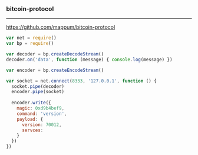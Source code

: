 ### bitcoin-protocol
---
https://github.com/mappum/bitcoin-protocol

```js
var net = require()
var bp = require()

var decoder = bp.createDecodeStream()
decoder.on('data', function (message) { console.log(message) })

var encoder = bp.createEncodeStream()

var socket = net.connect(8333, '127.0.0.1', function () {
  socket.pipe(decoder)
  encoder.pipe(socket)
  
  encoder.write({
    magic: 0xd9b4bef9,
    command: 'version',
    payload: {
      version: 70012,
      servces:
    }
  })
})

```

```
```

```
```


